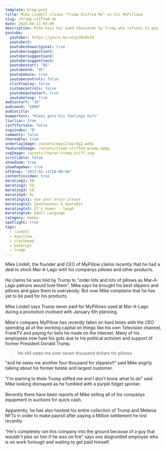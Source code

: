 ```yaml
---
template: blog-post
title: Mike Lindell claims "Trump Stiffed Me" on his MyPillows
slug: /trump-stiffed-me
date: 2023-08-11 03:00
description: Mike says hes owed thousands by Trump who refuses to pay 
youtube:
  youtuber: https://youtu.be/xCajS0x0k2Q
  youtuber2: 
  youtubeshoworiginal: true
  youtubersuggestion1:
  youtubersuggestion2:
  youtubersuggestion3:
  youtubestart: "85"
  youtubeend: "95"
  youtubemute: true
  youtubecontrols: false
  clicktoplay: false
  customcontrols: false
  youtubeautostart: true
  youtubeloop: true
audiostart: "20"
audioend: "5000"
audiotitle: 
bumpertext: "Mikey gets his feelings hurt"
liarliar: true
isnftforsale: false
svgzindex: "0"
comments: false 
shareable: true
underlayImage: /assets/mypillow-bg2.webp
featuredImage: /assets/trump-stiffed-promo.webp
svgImage: /assets/chyron-trump-stiff.svg
scrollable: false
showZoom: true
showPageNav: true
nftdrop: "2023-02-11T10:00:00"
contentinvideo: true
marating1: YB
marating2: SS
marating3: LH
marating4: AL
maratingtx1: Use your brain please
maratingtx2: Spontaneous & Sporadic
maratingtx3: It's Humor - laugh
maratingtx4: Adult Language
category: memes
spotlight: true
tags:
  - lindell
  - mypillow
  - crackhead
  - bankrupt
  - trump
---
```


<div class="contentinside" style="position:relative; z-index:0; min-width:50%; height:auto;  padding:0; left:0; border:0px solid yellow; text-align:center;">

<!-- <marquee
  direction="left"
  width=""
  height="200"
  behavior=""
  scrolldelay=""
  scrollamount=""
  loop="-1"
  style="position:absolute; z-index:1; min-width:50%; height:auto;  padding:0; top:82%; left:0; border:0px solid yellow; text-align:center; color:#000;">
  "I'm starting to think Trump stiffed me and I don't know what to do" He still owes me over seven thousand dollars for pillows, as he claims he was told by Trump to "order lots and lots of pillows as Mar-A-Lago patrons would love them".
  </marquee> -->

<object class="" style="height:auto; border:0px solid red;" class="" id="svg1" data="/assets/MyPillowGuy-4.svg" type="image/svg+xml" alt="animated content" title="animated content" ></object>
</div>




<div class="contentbody" style="position:relative; top:; z-index:; border:px solid blue; height:100%; margin-top:1%; text-align:left">


Mike Lindell, the founder and CEO of MyPillow claims recently that he had a deal to stock Mar-A-Lago with his companys pillows and other products.
<br /><br />
He claims he was told by Trump to "order lots and lots of pillows as Mar-A-Lago patrons would love them". Mike says he brought his best slippers and pillows and gave them to everybody. But now Mike complains that he has yet to be paid for his products.
<br /><br />
Mike Lindell says Trump never paid for MyPillows used at Mar-A-Lago during a promotion involved with January 6th planning. 
<br /><br />
Mike's company MyPillow has recently fallen on hard times with the CEO spending all of the working capital on things like his own Television channel, FrankTV and paying for bets he made on the Internet. Many of his employees now hate his guts due to his political activism and support of former President Donald Trump.


<blockquote>He still owes me over seven thousand dollars for pillows</blockquote>

"and he owes me another four thousand for slippers!!" said Mike angrily talking about his former bestie and largest customer.
<br /><br />
"I'm starting to think Trump stiffed me and I don't know what to do" said Mike looking dismayed as he fumbled with a purple fidget spinner.
<br /><br />
Recently there have been reports of Mike selling all of his companys equipment in auctions for quick cash. 
<br /><br />
Apparently, he has also hocked his entire collection of Trump and Melania NFTs in order to make payroll after paying a Million settlement he lost recently.
<br /><br />
"He's completely ran this company into the ground because of a guy that wouldn't piss on him if he was on fire" says one disgruntled employee who is on work furlough and waiting to get paid himself.



</div>
